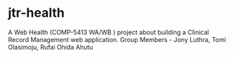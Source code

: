 # jtr-health 
A Web Health (COMP-5413 WA/WB ) project about building a Clinical Record Management web application.  Group Members - Jony Luthra, Tomi Olasimoju, Rufai Ohida Ahutu
